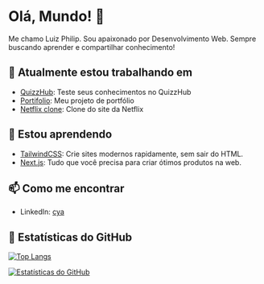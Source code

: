 # Olá, Mundo! 👋

Me chamo Luiz Philip. Sou apaixonado por Desenvolvimento Web. Sempre buscando aprender e compartilhar conhecimento!

## 🔭 Atualmente estou trabalhando em

- [QuizzHub](https://github.com/Srcyax/quizz): Teste seus conhecimentos no QuizzHub
- [Portifolio](https://github.com/Srcyax/portfolio): Meu projeto de portfólio
- [Netflix clone](https://github.com/Srcyax/netflix-clone): Clone do site da Netflix

## 🌱 Estou aprendendo

- [TailwindCSS](https://tailwindcss.com/): Crie sites modernos rapidamente, sem sair do HTML.
- [Next.js](https://nextjs.org/): Tudo que você precisa para criar ótimos produtos na web.

## 📫 Como me encontrar

- LinkedIn: [cya](https://www.linkedin.com/in/cya-x-5a9262219/)


## 🚀 Estatísticas do GitHub

[![Top Langs](https://github-readme-stats.vercel.app/api/top-langs/?username=Srcyax&layout=compact)](https://github.com/Srcyax)

[![Estatísticas do GitHub](https://github-readme-stats.vercel.app/api?username=Srcyax)](https://github.com/Srcyax)
